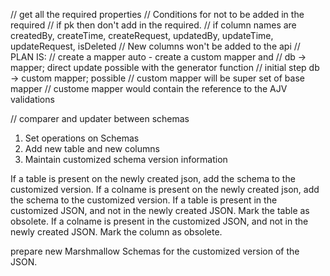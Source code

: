 // get all the required properties
// Conditions for not to be added in the required
// if pk then don't add in the required.
// if column names are createdBy, createTime, createRequest, updatedBy, updateTime, updateRequest, isDeleted
// New columns won't be added to the api
// PLAN IS:
// create a mapper auto - create a custom mapper and
// db -> mapper; direct update possible with the generator function
// initial step db -> custom mapper; possible
// custom mapper will be super set of base mapper
// custome mapper would contain the reference to the AJV validations


// comparer and updater between schemas
1. Set operations on Schemas
2. Add new table and new columns
3. Maintain customized schema version information

If a table is present on the newly created json, add the schema to the customized version.
If a colname is present on the newly created json, add the schema to the customized version.
If a table is present in the customized JSON, and not in the newly created JSON. Mark the table as obsolete.
If a colname is present in the customized JSON, and not in the newly created JSON. Mark the column as obsolete. 


prepare new Marshmallow Schemas for the customized version of the JSON.